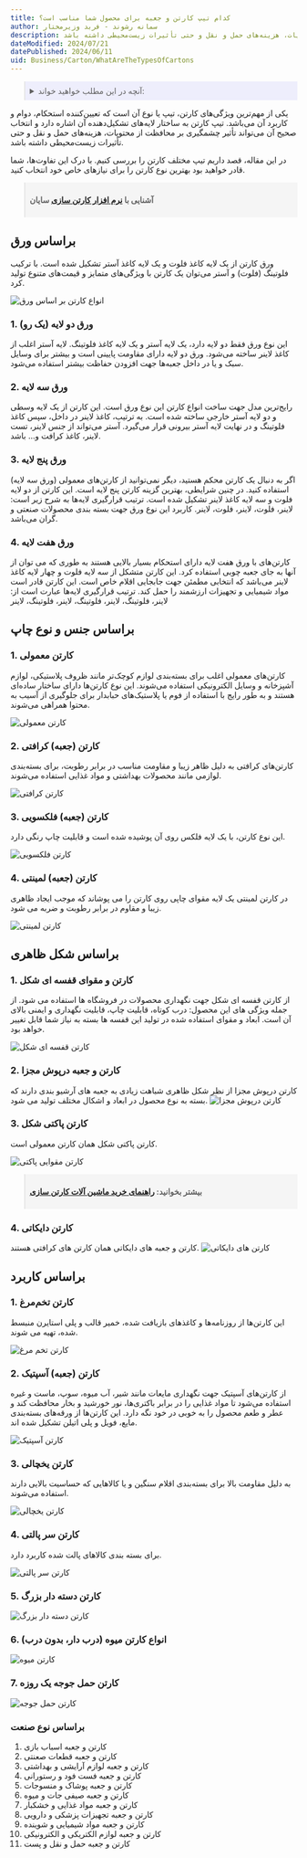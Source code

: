 ```yaml
---
title: کدام تیپ کارتن و جعبه برای محصول شما مناسب است؟
author: سمانه رشوند - فربد وزیرمختار
description: تیپ کارتن به ساختار لایه‌های تشکیل‌دهنده آن اشاره دارد و انتخاب صحیح آن می‌تواند تأثیر چشمگیری بر محافظت از محتویات، هزینه‌های حمل و نقل و حتی تأثیرات زیست‌محیطی داشته باشد.
dateModified: 2024/07/21
datePublished: 2024/06/11
uid: Business/Carton/WhatAreTheTypesOfCartons
---
```


<blockquote style="background-color:#eeeefc; padding:0.5rem">
<details>
  <summary>آنچه در این مطلب خواهید خواند:</summary>
  <ul>
    <li>براساس ورق</li>
      <ul>
        <li>ورق دو لایه (یک رو)</li>
        <li>ورق سه لایه</li>
        <li>ورق پنج لایه</li>
        <li>ورق هفت لایه</li>
      </ul>
    </li>
    <li>براساس جنس و نوع چاپ</li>
      <ul>
        <li>کارتن معمولی</li>
        <li>کارتن (جعبه) کرافتی</li>
        <li>کارتن (جعبه) فلکسویی</li>
        <li>کارتن (جعبه) لمینتی</li>
      </ul>
    </li>
    <li>براساس شکل ظاهری</li>
      <ul>
       <li>کارتن و مقوای قفسه ای شکل</li>
       <li>کارتن و جعبه درپوش مجزا</li>
       <li>کارتن مقوایی پاکتی شکل</li>
       <li>کارتن دایکاتی</li>
      </ul>
    </li>
    <li>براساس کاربرد</li>
      <ul>
       <li>کارتن تخم‌مرغ</li>
       <li>کارتن (جعبه) آسپتیک</li>
       <li>کارتن یخچالی</li>
       <li>کارتن سر پالتی</li>
       <li>کارتن دسته دار بزرگ</li>
       <li>انواع کارتن میوه (درب دار، بدون درب)</li>
       <li>کارتن حمل جوجه یک روزه</li>
      </ul>
    </li>
    <li>براساس نوع صنعت</li>
  </li>
</details>
</blockquote> 


یکی از مهم‌ترین ویژگی‌های کارتن، تیپ یا نوع آن است که تعیین‌کننده استحکام، دوام و کاربرد آن می‌باشد. تیپ کارتن به ساختار لایه‌های تشکیل‌دهنده آن اشاره دارد و انتخاب صحیح آن می‌تواند تأثیر چشمگیری بر محافظت از محتویات، هزینه‌های حمل و نقل و حتی تأثیرات زیست‌محیطی داشته باشد.

در این مقاله، قصد داریم تیپ مختلف کارتن را بررسی کنیم. با درک این تفاوت‌ها، شما قادر خواهید بود بهترین نوع کارتن را برای نیازهای خاص خود انتخاب کنید.

<blockquote style="background-color:#f5f5f5; padding:0.5rem">
<p><strong>آشنایی با <a href="https://www.hooshkar.com/Software/PrintingAndPackaging/Package/Carton" target="_blank">نرم افزار کارتن سازی</a> سایان</p></strong></blockquote>

## براساس ورق

ورق کارتن از یک لایه کاغذ فلوت و یک لایه کاغذ آستر تشکیل شده است. با ترکیب فلوتینگ (فلوت) و آستر می‌توان یک کارتن با ویژگی‌های متمایز و قیمت‌های متنوع تولید کرد.

![انواع کارتن بر اساس ورق](./Images/AllKindsOfPaperAndCarton.webp)

### 1. ورق دو لایه (یک رو)

این نوع ورق فقط دو لایه دارد، یک لایه آستر و یک لایه کاغذ فلوتینگ. لایه آستر اغلب از کاغذ لاینر ساخته می‌شود. ورق دو لایه دارای مقاومت پایینی است و بیشتر برای وسایل سبک و یا در داخل جعبه‌ها جهت افزودن حفاظت بیشتر استفاده می‌شود.

### 2. ورق سه لایه

رایج‌ترین مدل جهت ساخت انواع کارتن این نوع ورق است. این کارتن از یک لایه وسطی و دو لایه آستر خارجی ساخته شده است. به ترتیب، کاغذ لاینر در داخل، سپس کاغذ فلوتینگ و در نهایت لایه آستر بیرونی قرار می‌گیرد. آستر می‌تواند از جنس لاینر، تست لاینر، کاغذ کرافت و... باشد.
### 3. ورق پنج لایه

اگر به دنبال یک کارتن محکم هستید، دیگر نمی‌توانید از کارتن‌های معمولی (ورق سه لایه) استفاده کنید. در چنین شرایطی، بهترین گزینه کارتن پنج لایه است. این کارتن از دو لایه فلوت و سه لایه کاغذ لاینر تشکیل شده است. ترتیب قرارگیری لایه‌ها به شرح زیر است: لاینر، فلوت، لاینر، فلوت، لاینر. کاربرد این نوع ورق جهت بسته بندی محصولات صنعتی و گران می‌باشد.

### 4. ورق هفت لایه

کارتن‌های با ورق هفت لایه دارای استحکام بسیار بالایی هستند به طوری که می توان از آنها به جای جعبه چوبی استفاده کرد. این کارتن متشکل از سه لایه فلوت و چهار لایه کاغذ لاینر می‌باشد که انتخابی مطمئن جهت جابجایی اقلام خاص است. این کارتن قادر است مواد شیمیایی و تجهیزات ارزشمند را حمل کند. ترتیب قرارگیری لایه‌ها عبارت است از: لاینر، فلوتینگ، لاینر، فلوتینگ، لاینر، فلوتینگ، لاینر

## براساس جنس و نوع چاپ

### 1. کارتن معمولی

کارتن‌های معمولی اغلب برای بسته‌بندی لوازم کوچک‌تر مانند ظروف پلاستیکی، لوازم آشپزخانه و وسایل الکترونیکی استفاده می‌شوند. این نوع کارتن‌ها دارای ساختار ساده‌ای هستند و به طور رایج با استفاده از فوم یا پلاستیک‌های حبابدار برای جلوگیری از آسیب به محتوا همراهی می‌شوند.

![کارتن معمولی](./Images/NormalCarton.webp)

### 2. کارتن (جعبه) کرافتی

کارتن‌های کرافتی به دلیل ظاهر زیبا و مقاومت مناسب در برابر رطوبت، برای بسته‌بندی لوازمی مانند محصولات بهداشتی و مواد غذایی استفاده می‌شوند.

![کارتن کرافتی](./Images/KraftCartons.webp)

### 3. کارتن (جعبه) فلکسویی

این نوع کارتن، با یک لایه فلکس روی آن پوشیده شده است و قابلیت چاپ رنگی دارد.

![کارتن فلکسویی](./Images/FlexoCartons.webp)

### 4. کارتن (جعبه) لمینتی
در کارتن لمینتی یک لایه مقوای چاپی روی کارتن را می پوشاند که موجب ایجاد ظاهری زیبا و مقاوم در برابر رطوبت و ضربه می شود.

![کارتن لمینتی](./Images/LaminatedCartons.webp)

## براساس شکل ظاهری

### 1. کارتن و مقوای قفسه ای شکل

از کارتن قفسه ای شکل جهت نگهداری محصولات در فروشگاه ها استفاده می شود. از جمله ویژگی های این محصول: درب کوتاه، قابلیت چاپ، قابلیت نگهداری و ایمنی بالای آن است. ابعاد و مقوای استفاده شده در تولید این قفسه ها بسته به نیاز شما قابل تغییر خواهد بود.

![کارتن قفسه ای شکل](./Images/ShelfCartons.webp)

### 2. کارتن و جعبه درپوش مجزا

کارتن درپوش مجزا از نظر شکل ظاهری شباهت زیادی به جعبه های آرشیو بندی دارند که بسته به نوع محصول در ابعاد و اشکال مختلف تولید می شود.
![کارتن درپوش مجزا](./Images/CartonsWithSeparateLids.webp)

### 3. کارتن پاکتی شکل

کارتن پاکتی شکل همان کارتن معمولی است.

![کارتن مقوایی پاکتی](./Images/EnvelopeShapedCartons.webp)

<blockquote style="background-color:#f5f5f5; padding:0.5rem">
<p><strong>بیشتر بخوانید: <a href="https://www.hooshkar.com/Wiki/Business/CartonIndustryMachinery" target="_blank">راهنمای خرید ماشین آلات کارتن سازی</a></p></strong></blockquote>

### 4. کارتن دایکاتی

کارتن‌ و جعبه های دایکاتی همان کارتن های کرافتی هستند.
![کارتن های دایکاتی](./Images/DieCuttingCarton.webp)


## براساس کاربرد

### 1. کارتن تخم‌مرغ

این کارتن‌ها از روزنامه‌ها و کاغذهای بازیافت شده، خمیر قالب و پلی استایرن منبسط شده، تهیه می شوند.

![کارتن تخم مرغ](./Images/EggCarton.webp)

### 2. کارتن (جعبه) آسپتیک

از کارتن‌های آسپتیک جهت نگهداری مایعات مانند شیر، آب میوه، سوپ، ماست و غیره استفاده می‌شود تا مواد غذایی را در برابر باکتری‌ها، نور خورشید و بخار محافظت کند و عطر و طعم محصول را به خوبی در خود نگه دارد. این کارتن‌ها از ورقه‌های بسته‌بندی مایع، فویل و پلی اتیلن تشکیل شده اند.

![کارتن آسپتیک](./Images/AsepticCarton.webp)

### 3. کارتن یخچالی

به دلیل مقاومت بالا برای بسته‌بندی اقلام سنگین و یا کالاهایی که حساسیت بالایی دارند استفاده می‌شوند.

![کارتن یخچالی](./Images/RefrigeratorCarton.webp)

### 4. کارتن سر پالتی

برای بسته بندی کالاهای پالت شده کاربرد دارد.

![کارتن سر پالتی](./Images/PalletHeadCarton.webp)

### 5. کارتن دسته دار بزرگ

![کارتن دسته دار بزرگ](./Images/CartonsWithLargeHandles.webp)

### 6. انواع کارتن میوه (درب دار، بدون درب)

![کارتن میوه](./Images/FruitCartons.webp)

### 7. کارتن حمل جوجه یک روزه

![کارتن حمل جوجه](./Images/CartonForDayOldChicks.webp)

### براساس نوع صنعت

1.	کارتن و جعبه اسباب بازی
2.	کارتن و جعبه قطعات صعنتی
3.	کارتن و جعبه لوازم آرایشی و بهداشتی
4.	کارتن و جعبه فست فود و رستورانی
5.	کارتن و جعبه پوشاک و منسوجات
6.	کارتن و جعبه صیفی جات و میوه
7.	کارتن و جعبه مواد غذایی و خشکبار
8.	کارتن و جعبه تجهیزات پزشکی و دارویی
9.	کارتن و جعبه مواد شیمیایی و شوینده
10.	کارتن و جعبه لوازم الکتریکی و الکترونیکی
11.	کارتن و جعبه حمل و نقل و پست